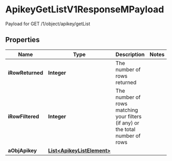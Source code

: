 

# ApikeyGetListV1ResponseMPayload

Payload for GET /1/object/apikey/getList

## Properties

| Name | Type | Description | Notes |
|------------ | ------------- | ------------- | -------------|
|**iRowReturned** | **Integer** | The number of rows returned |  |
|**iRowFiltered** | **Integer** | The number of rows matching your filters (if any) or the total number of rows |  |
|**aObjApikey** | [**List&lt;ApikeyListElement&gt;**](ApikeyListElement.md) |  |  |



